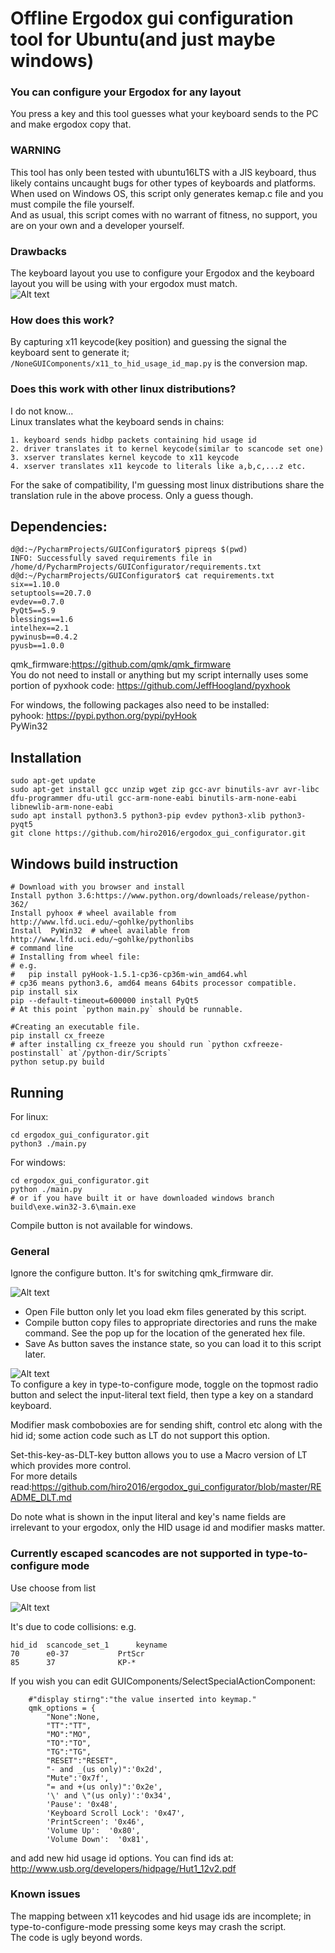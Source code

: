 # Offline Ergodox gui configuration tool for Ubuntu(and just maybe windows)
### You can configure your Ergodox for any layout 
You press a key and this tool guesses what your keyboard sends to the PC and make 
ergodox copy that. 

### WARNING  
This tool has only been tested with ubuntu16LTS with a JIS keyboard, 
thus likely contains uncaught bugs for other types of keyboards
and platforms.  
When used on Windows OS, this script only generates
kemap.c file and you must compile the file yourself.  
And as usual, this script comes with no warrant of fitness, no support, 
you are on your own and a developer yourself.

### Drawbacks
The keyboard layout you use to configure your Ergodox and the keyboard layout 
you will be using with your ergodox must match.  
![Alt text](image4288.png?raw=true "Title")
  

### How does this work?
By capturing x11 keycode(key position) and guessing the signal the keyboard sent to
generate it; `/NoneGUIComponents/x11_to_hid_usage_id_map.py` is the
conversion map.

### Does this work with other linux distributions?
I do not know...   
Linux translates what the keyboard sends in chains:  

    1. keyboard sends hidbp packets containing hid usage id 
    2. driver translates it to kernel keycode(similar to scancode set one)
    3. xserver translates kernel keycode to x11 keycode 
    4. xserver translates x11 keycode to literals like a,b,c,...z etc.
   
For the sake of compatibility, I'm guessing most linux distributions share
the translation rule in the above process. Only a guess though.


## Dependencies:  

    d@d:~/PycharmProjects/GUIConfigurator$ pipreqs $(pwd)
    INFO: Successfully saved requirements file in /home/d/PycharmProjects/GUIConfigurator/requirements.txt
    d@d:~/PycharmProjects/GUIConfigurator$ cat requirements.txt 
    six==1.10.0
    setuptools==20.7.0
    evdev==0.7.0
    PyQt5==5.9
    blessings==1.6
    intelhex==2.1
    pywinusb==0.4.2
    pyusb==1.0.0
    
qmk_firmware:https://github.com/qmk/qmk_firmware  
You do not need to install or anything but my script internally uses 
some portion of pyxhook code: https://github.com/JeffHoogland/pyxhook

For windows, the following packages also need to be installed:  
pyhook: https://pypi.python.org/pypi/pyHook  
PyWin32  

## Installation

    sudo apt-get update
    sudo apt-get install gcc unzip wget zip gcc-avr binutils-avr avr-libc dfu-programmer dfu-util gcc-arm-none-eabi binutils-arm-none-eabi libnewlib-arm-none-eabi
    sudo apt install python3.5 python3-pip evdev python3-xlib python3-pyqt5
    git clone https://github.com/hiro2016/ergodox_gui_configurator.git

## Windows build instruction

    # Download with you browser and install
    Install python 3.6:https://www.python.org/downloads/release/python-362/
    Install pyhoox # wheel available from http://www.lfd.uci.edu/~gohlke/pythonlibs
    Install  PyWin32  # wheel available from http://www.lfd.uci.edu/~gohlke/pythonlibs
    # command line
    # Installing from wheel file: 
    # e.g. 
    #   pip install pyHook-1.5.1-cp36-cp36m-win_amd64.whl
    # cp36 means python3.6, amd64 means 64bits processor compatible.
    pip install six
    pip --default-timeout=600000 install PyQt5
    # At this point `python main.py` should be runnable.

    #Creating an executable file.
    pip install cx_freeze
    # after installing cx_freeze you should run `python cxfreeze-postinstall` at`/python-dir/Scripts`
    python setup.py build

## Running
For linux:

    cd ergodox_gui_configurator.git
    python3 ./main.py

For windows:

    cd ergodox_gui_configurator.git
    python ./main.py
    # or if you have built it or have downloaded windows branch  
    build\exe.win32-3.6\main.exe

Compile button is not available for windows. 

### General
Ignore the configure button. It's for switching qmk_firmware dir.
    
    
![Alt text](main.png?raw=true "Title")    


 - Open File button only let you load ekm files generated by this script.    
 - Compile button copy files to appropriate directories and runs the make command. 
See the pop up for the location of the generated hex file.  
 - Save As button saves the instance state, so you can load it to this script later.
    
![Alt text](key_configurator.png?raw=true "Title")  
To configure a key in type-to-configure mode, toggle on the topmost radio
button and select the input-literal text field, then type a key on a 
standard keyboard.
  
Modifier mask comboboxies are for sending shift, control etc along with the hid id;
some action code such as LT do not support this option.  
  
Set-this-key-as-DLT-key button allows you to use a Macro version of LT which
provides more control.  
For more details read:https://github.com/hiro2016/ergodox_gui_configurator/blob/master/README_DLT.md 
  
Do note what is shown in the input literal and key's name fields are irrelevant to 
your ergodox, only the HID usage id and modifier masks matter.
  
    
### Currently escaped scancodes are not supported in type-to-configure mode
Use choose from list
  

![Alt text](key_configurator_choose_from_list_selected.png?raw=true "Title")

It's due to code collisions:
e.g.    

    hid_id  scancode_set_1      keyname  
    70 	    e0-37           PrtScr    
    85 	    37 	            KP-*    
    
If you wish you can edit GUIComponents/SelectSpecialActionComponent:

        #"display stirng":"the value inserted into keymap."
        qmk_options = {
            "None":None,
            "TT":"TT",
            "MO":"MO",
            "TO":"TO",
            "TG":"TG",
            "RESET":"RESET",
            "- and _(us only)":'0x2d',
            "Mute":'0x7f',
            "= and +(us only)":'0x2e',
            '\' and \"(us only)':'0x34',
            'Pause': '0x48',
            'Keyboard Scroll Lock': '0x47',
            'PrintScreen': '0x46',
            'Volume Up':  '0x80',
            'Volume Down':  '0x81',

and add new hid usage id options. You can find ids at: http://www.usb.org/developers/hidpage/Hut1_12v2.pdf

### Known issues  
The mapping between x11 keycodes and hid usage ids are 
incomplete; in type-to-configure-mode pressing some keys 
may crash the script.  
The code is ugly beyond words.  

